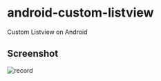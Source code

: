 # android-custom-listview
Custom Listview on Android

## Screenshot
![record](https://github.com/thongnt0208/android-custom-listview/blob/master/screenshot/record_01.gif?raw=true)